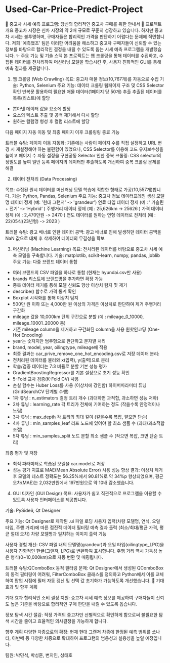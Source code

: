 # Used-Car-Price-Predict-Project

🚗 중고차 시세 예측 프로그램: 당신의 합리적인 중고차 구매를 위한 안내서
🌟 프로젝트 개요
중고차 시장은 신차 시장의 약 2배 규모로 꾸준히 성장하고 있습니다. 하지만 중고차 시세는 불투명하며, 구매자들은 합리적인 가격을 판단하기 어렵다는 문제에 직면합니다. 저희 '예측했조' 팀은 이러한 어려움을 해소하고 중고차 구매자들이 신뢰할 수 있는 정보를 바탕으로 합리적인 결정을 내릴 수 있도록 돕는 시세 예측 프로그램을 개발했습니다.
✨ 주요 기능 및 기술 스택
본 프로젝트는 웹 크롤링을 통해 데이터를 수집하고, 수집된 데이터를 전처리하여 머신러닝 모델을 학습시킨 후, 사용자 친화적인 GUI를 통해 예측 결과를 제공합니다.
1. 웹 크롤링 (Web Crawling)
목표: 중고차 매물 정보(10,767개)를 자동으로 수집
기술: Python, Selenium
주요 기능:
데이터 크롤링
웹페이지 구조 및 CSS Selector 확인
반복문 활용하여 필요한 매물 데이터(1페이지 당 50개)  추출
추출된 데이터를 목록(리스트)에 할당
-  뽑아낸 데이터 값을 요소에 할당
-  요소의 텍스트 추출 및 공백 제거해서 다시 할당
-  원하는 컬럼명 형성 후 컬럼 리스트에 할당

다음 페이지 자동 이동 및 최종 페이지 이후 크롤링링 종료 기능 

트러블 슈팅:
페이지 이동 자동화: 기존에는 사람이 페이지 수를 직접 설정하고 URL 변경 시 재설정해야 하는 불편함이 있었으나, CSS Selector를 이용해 코드 유지보수성을 높이고 페이지 수 자동 설정을 구현공동 Selector 인한 중복 크롤링: CSS selector의 정밀도를 높여 일반 등록 페이지의 데이터만 추출하도록 개선하여 중복 크롤링 문제를 해결


2. 데이터 전처리 (Data Processing)

목표: 수집된 원시 데이터를 머신러닝 모델 학습에 적합한 형태로 가공(10,557개)합니다.
기술: Python, Pandas, Selenium
주요 기능:
중고차 정보 데이터프레임 생성
모델명 데이터 정제 (예: '현대 그랜저' -> 'grandeur')
연료 타입 데이터 정제 (예 : ’ 가솔린 + 전기’ -> ‘Hybrid’ ) 
주행거리 데이터 정제 (예 : 25,626km -> 25626 )
가격 데이터 정제 (예 : 2,470만원 -> 2470 )
연도 데이터를 원하는 연형 데이터로 전처리 (예 : 22/05식(23년형) -> 2023 )

트러블 슈팅:
광고 배너로 인한 데이터 공백: 광고 배너로 인해 발생하던 데이터 공백을 NaN 값으로 대체 후 삭제하여 데이터의 무결성을 확보

3. 머신러닝 (Machine Learning)
목표: 전처리된 데이터를 바탕으로 중고차 시세 예측 모델을 구축합니다.
기술: matplotlib, scikit-learn, numpy, pandas, joblib
주요 기능:
다중 브랜드 데이터 통합 
- 여러 브랜드의 CSV 파일을 하나로 통합 (현재는 hyundai.csv만 사용)
- brands 리스트에 브랜드명을 추가하면 확장 가능
- 중복 데이터 제거를 통해 모델 신뢰도 향상
이상치 탐지 및 제거 
- describe() 함수로 가격 통계 확인
- Boxplot 시각화를 통해 이상치 탐지
- 500만 원 이하 또는 4,000만 원 이상의 가격은 이상치로 판단하여 제거
주행거리 구간화
- mileage 값을 10,000km 단위 구간으로 분할
 (예 : mileage_0_10000, mileage_10001_20000 등)
- 기존 mileage column을 제거하고 구간화된 column을 사용
원핫인코딩 (One-Hot Encoding)
- year는 숫자지만 범주형으로 판단하고 문자열 처리
- brand, model, year, oilingtype, mileage에 적용
- 최종 결과는 car_prive_remove_one_hot_encoding.csv로 저장
데이터 분리:
- 전처리된 데이터를 불러와 x(입력), y(출력)으로 분리
- 학습/검증 데이터는 7:3 비율로 분할
기본 성능 평가
- GradientBoostingRegressor를 기본 설정으로 초기 성능 확인
- 5-Fold 교차 검증(K-Fold CV) 사용
- 손실 함수는 Huber Loss를 사용 (이상치에 강인함)
하이퍼파라미터 튜닝(GridSearchCV 단계별 수행)
- 1차 튜닝 : n_estimators
  결정 트리 개수 (과대하면 과적합, 과소하면 성능 저하)
- 2차 튜닝 : learning_rate
  각 트리가 전체에 기여하는 정도 (작을수록 안정적이나 느림)
- 3차 튜닝 : max_depth
  각 트리의 최대 깊이 (깊을수록 복잡, 얕으면 단순)
- 4차 튜닝 : min_samples_leaf
  리프 노드에 있어야 할 최소 샘플 수 (과대/과소적합 조절)
- 5차 튜닝 : min_samples_split
  노드 분할 최소 샘플 수 (작으면 복잡, 크면 단순 트리)

최종 평가 및 저장
- 최적 파라미터로 학습된 모델을 car.model로 저장
- 성능 평가 지표로 MAE(Mean Absolute Error) 사용
성능 향상 결과: 이상치 제거 후 모델의 테스트 정확도는 56.25%에서 90.81%로 약 34%p 향상되었으며, 평균 오차(MAE)는 2,032만원에서 197만원으로 약 10배 감소했습니다.

4. GUI 디자인 (GUI Design)
목표: 사용자가 쉽고 직관적으로 프로그램을 이용할 수 있도록 사용자 인터페이스를 제공합니다.

기술: PySide6, Qt Designer

주요 기능:
Qt Designer로 제작된 .ui 파일 로딩
사용자 입력(차량 모델명, 연식, 오일 타입, 주행 거리)에 따른 점진적 데이터 필터링
예측 결과 출력 (최소/최대/평균 가격, 평균 절대 오차)
차량 모델명과 일치하는 이미지 출력 기능

사용자 경험 개선: CSV 파일 내의 모델명(grandeur)과 오일 타입(oilingtype_LPG)을 사용자 친화적인 한글(그랜저, LPG)로 변환하여 표시합니다. 주행 거리 역시 가독성 높은 형식(0~10,000km)으로 자동 변환 및 매핑됩니다.

트러블 슈팅:QComboBox 동적 필터링 문제: Qt Designer에서 생성된 QComboBox의 동적 필터링이 어려워, FilterComboBox 클래스를 정의하고 Python에서 이를 교체하여 팝업 시점에 필터 자동 갱신 및 선택 값 초기화가 가능하도록 개선했습니다.
🚀 기대 효과 및 향후 계획

기대 효과
합리적인 소비 결정 지원: 중고차 시세 예측 정보를 제공하여 구매자들이 신뢰도 높은 기준을 바탕으로 합리적인 구매 판단을 내릴 수 있도록 돕습니다.

정보 탐색 시간 절감: 적정 가격의 중고차만 선별적으로 확인하게 함으로써 불필요한 탐색 시간을 줄이고 효율적인 의사결정을 가능하게 합니다.

향후 계획
다양한 차종으로의 확장: 현재 현대 그랜저 차종에 한정된 예측 범위를 쏘나타, 아반떼 등 다양한 차종으로 확대하여 프로그램의 범용성과 실용성을 높일 예정입니다.

팀원: 박민석, 박성훈, 변지인, 성태호 

